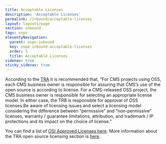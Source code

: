 ```yaml
---
title: Acceptable Licenses
description: 'Acceptable Licenses'
permalink: /inbound/acceptable-licenses
layout: layouts/page
section: inbound
tags: ospo
eleventyNavigation:
  parent: ospo-inbound
  key: ospo-inbound-acceptable-licenses
  order: 3
  title: Acceptable Licenses
sidenav: true
sticky_sidenav: true
---
```


According to the [TRA](https://www.cms.gov/tra/Application_Development/AD_0200_Open_Source_Introduction.htm) it is recommended that,
“For CMS projects using OSS, each CMS business owner is responsible for assuring that CMS’s use of the open source is according to license. For a CMS-released OSS project, the CMS business owner is responsible for selecting an appropriate license model. In either case, the TRB is responsible for approval of OSS licenses.Be aware of licensing issues and select a licensing model considering the difference between “permissive” and “non-permissive” licenses, warranty / guarantee limitations, attribution, and trademark / IP protections and its impact on the choice of license.”

You can find a list of [OSI Approved Licenses here](https://opensource.org/license). More information about the TRA open source licensing section is [here](https://www.cms.gov/tra/Application_Development/AD_0220_Open_Source_Strategy.htm#:~:text=Open%20Source%20Licensing).
